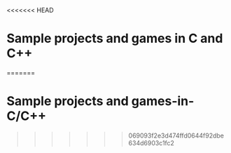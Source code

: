 <<<<<<< HEAD
# Sample projects and games in C and C++
=======
# Sample projects and games-in-C/C++
>>>>>>> 069093f2e3d474ffd0644f92dbe634d6903c1fc2
